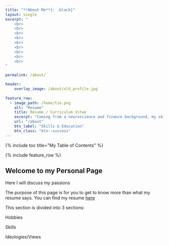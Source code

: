 ```yaml
---
title: "**About Me**{: .black}"
layout: single
excerpt: "
    <br>
    <br>
    <br>
    <br>
    <br>
    <br>
    <br>
    <br>
    <br>
"

permalink: /about/

header:
    overlay_image: /about/old_profile.jpg
    
feature_row:
  - image_path: /home/tie.png
    alt: "Resume"
    title: Resume / Curriculum Vitae
    excerpt: "Coming from a neuroscience and finance background, my skillset is adaptable to **numerous industries**."
    url: "/about"
    btn_label: "Skills & Education" 
    btn_class: "btn--success"
---
```


<!--feature row 
    This feature row is to have 4 feature rows with links to showcase my different qualities. 1: Education and training, 
    2. Skills, 3. experience, 4, extracurriculars : all bundled under skills + education 
    Next: Interests + hobbies
        Sports Played: Go to the gym : Fitness, swimming (instructor) + first aid instructor 
    Resume (FIRST), clear, concise way list 
    Next: Get to know me, FAQ, views, opinions 
    Lastly: Goals, ambitions, dreams 
    RESUM
    
-->
{% include toc title="My Table of Contents" %}

{% include feature_row %}


## Welcome to my Personal Page 


Here I will discuss my passions

The purpose of this page is for you to get to know more than what my resume says. You can find my resume [here](/)

This section is divided into 3 sections: 

Hobbies

Skills 

Ideologies/Views

